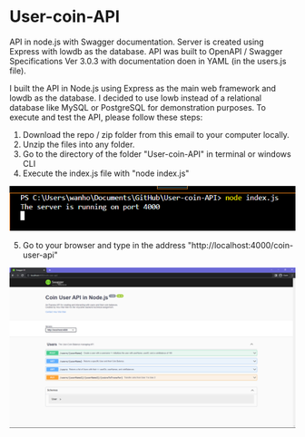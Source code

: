 # User-coin-API
 API in node.js with Swagger documentation. Server is created using Express with lowdb as the database. API was built to OpenAPI / Swagger Specifications Ver 3.0.3 with documentation doen in YAML (in the users.js file).
 
I built the API in Node.js using Express as the main web framework and lowdb as the database. I decided to use lowb instead of a relational database like MySQL or PostgreSQL for demonstration purposes. To execute and test the API, please follow these steps:

1) Download the repo / zip folder from this email to your computer locally.
2) Unzip the files into any folder.
3) Go to the directory of the folder "User-coin-API" in terminal or windows CLI
4) Execute the index.js file with "node index.js"

![Directory example](https://github.com/HughieH/User-coin-API/blob/main/Images/Example%20CLI.png)

5) Go to your browser and type in the address "http://localhost:4000/coin-user-api"

![Directory example](https://github.com/HughieH/User-coin-API/blob/main/Images/Browser%20example.png)
